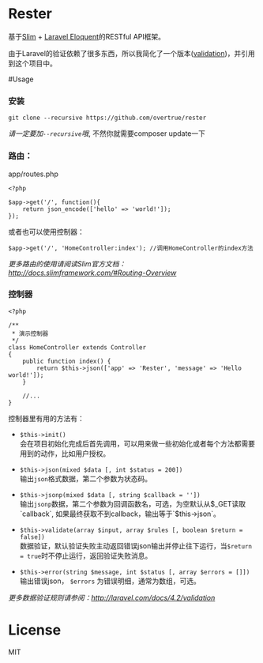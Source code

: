 Rester
======

基于[Slim](http://www.slimframework.com/) + [Laravel Eloquent](http://laravel.com/docs/4.2/eloquent)的RESTful API框架。

由于Laravel的验证依赖了很多东西，所以我简化了一个版本([validation](https://github.com/overtrue/validation))，并引用到这个项目中。


#Usage

### 安装
```
git clone --recursive https://github.com/overtrue/rester
```
_*请一定要加`--recursive`哦*_, 不然你就需要composer update一下

### 路由：

app/routes.php

```
<?php

$app->get('/', function(){
    return json_encode(['hello' => 'world!']);
});

```
或者也可以使用控制器：

```
$app->get('/', 'HomeController:index'); //调用HomeController的index方法

```

_更多路由的使用请阅读Slim官方文档：http://docs.slimframework.com/#Routing-Overview_

### 控制器

```
<?php

/**
 * 演示控制器
 */
class HomeController extends Controller
{
    public function index() {
        return $this->json(['app' => 'Rester', 'message' => 'Hello world!']);
    }

    //...
}

```

控制器里有用的方法有：

- `$this->init()`  
会在项目初始化完成后首先调用，可以用来做一些初始化或者每个方法都需要用到的动作，比如用户授权。

- `$this->json(mixed $data [, int $status = 200])`  
输出`json`格式数据，第二个参数为状态码。

- `$this->jsonp(mixed $data [, string $callback = ''])`   
输出`jsonp`数据，第二个参数为回调函数名，可选，为空默认从$_GET读取`callback`, 如果最终获取不到callback，输出等于`$this->json`。

- `$this->validate(array $input, array $rules [, boolean $return = false])`    
数据验证，默认验证失败主动返回错误json输出并停止往下运行，当`$return = true`时不停止运行，返回验证失败消息。

- `$this->error(string $message, int $status [, array $errors = []])` 
输出错误json， `$errors` 为错误明细，通常为数组，可选。

_更多数据验证规则请参阅：http://laravel.com/docs/4.2/validation_

# License

MIT

